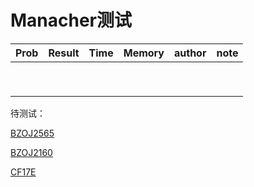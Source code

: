 # Manacher测试

| Prob | Result | Time | Memory | author | note |
| :--- | :----- | ---- | ------ | ------ | ---- |
|      |        |      |        |        |      |
|      |        |      |        |        |      |
|      |        |      |        |        |      |
|      |        |      |        |        |      |
|      |        |      |        |        |      |
|      |        |      |        |        |      |
|      |        |      |        |        |      |
|      |        |      |        |        |      |
|      |        |      |        |        |      |

待测试：

[BZOJ2565](<https://www.lydsy.com/JudgeOnline/problem.php?id=2565>)

[BZOJ2160](<https://www.lydsy.com/JudgeOnline/problem.php?id=2160>)

[CF17E](<https://codeforces.com/contest/17/problem/E>)

